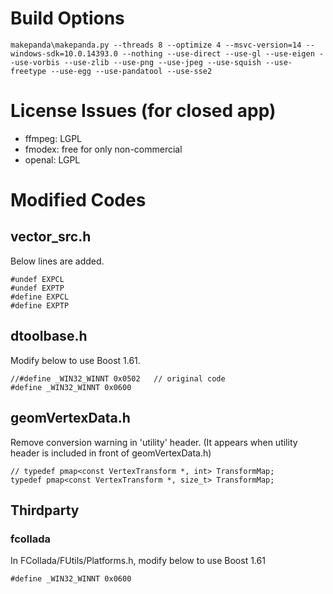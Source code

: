 # Build Options
```
makepanda\makepanda.py --threads 8 --optimize 4 --msvc-version=14 --windows-sdk=10.0.14393.0 --nothing --use-direct --use-gl --use-eigen --use-vorbis --use-zlib --use-png --use-jpeg --use-squish --use-freetype --use-egg --use-pandatool --use-sse2
```


# License Issues (for closed app)
* ffmpeg: LGPL
* fmodex: free for only non-commercial
* openal: LGPL



# Modified Codes
## vector_src.h
Below lines are added.
```
#undef EXPCL
#undef EXPTP
#define EXPCL
#define EXPTP
```

## dtoolbase.h
Modify below to use Boost 1.61.
```
//#define _WIN32_WINNT 0x0502   // original code
#define _WIN32_WINNT 0x0600
```

## geomVertexData.h
Remove conversion warning in 'utility' header.
(It appears when utility header is included in front of geomVertexData.h)
```
// typedef pmap<const VertexTransform *, int> TransformMap;
typedef pmap<const VertexTransform *, size_t> TransformMap;
```

## Thirdparty
### fcollada
In FCollada/FUtils/Platforms.h, modify below to use Boost 1.61
```
#define _WIN32_WINNT 0x0600
```
